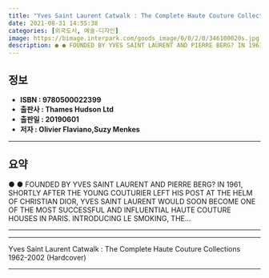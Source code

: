 ```yaml
---
title: "Yves Saint Laurent Catwalk : The Complete Haute Couture Collections 1962-2002 (Hardcover)"
date: 2021-08-31 14:55:38
categories: [외국도서, 예술-디자인]
image: https://bimage.interpark.com/goods_image/0/0/2/0/346100020s.jpg
description: ● ● FOUNDED BY YVES SAINT LAURENT AND PIERRE BERG? IN 1961, SHORTLY AFTER THE YOUNG COUTURIER LEFT HIS POST AT THE HELM OF CHRISTIAN DIOR, YVES SAINT LAURENT
---
```


## **정보**

- **ISBN : 9780500022399**
- **출판사 : Thames   Hudson Ltd**
- **출판일 : 20190601**
- **저자 : Olivier Flaviano,Suzy Menkes**

------



## **요약**

●  ●  FOUNDED BY YVES SAINT LAURENT AND PIERRE BERG? IN 1961, SHORTLY AFTER THE YOUNG COUTURIER LEFT HIS POST AT THE HELM OF CHRISTIAN DIOR, YVES SAINT LAURENT WOULD SOON BECOME ONE OF THE MOST SUCCESSFUL AND INFLUENTIAL HAUTE COUTURE HOUSES IN PARIS. INTRODUCING LE SMOKING, THE... 

------



------


Yves Saint Laurent Catwalk : The Complete Haute Couture Collections 1962-2002 (Hardcover) 

------


